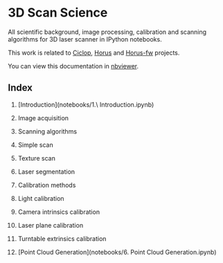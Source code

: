 # 3D Scan Science

All scientific background, image processing, calibration and scanning algorithms for 3D laser scanner in IPython notebooks.

This work is related to [Ciclop](https://github.com/bq/ciclop), [Horus](https://github.com/bq/horus) and [Horus-fw](https://github.com/bq/horus-fw) projects.

You can view this documentation in [nbviewer](http://nbviewer.ipython.org/github/Jesus89/3DScanScience/tree/master/notebooks/).

## Index

 1. [Introduction](notebooks/1.\ Introduction.ipynb)

 2. Image acquisition

 3. Scanning algorithms

  1. Simple scan

  2. Texture scan

 4. Laser segmentation

 5. Calibration methods

  1. Light calibration

  2. Camera intrinsics calibration

  3. Laser plane calibration

  4. Turntable extrinsics calibration

 6. [Point Cloud Generation](notebooks/6. Point Cloud Generation.ipynb)
